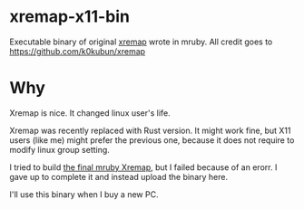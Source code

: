 # xremap-x11-bin

Executable binary of original [xremap](https://github.com/k0kubun/xremap) wrote in mruby. All credit goes to https://github.com/k0kubun/xremap

# Why

Xremap is nice. It changed linux user's life.

Xremap was recently replaced with Rust version. It might work fine, but X11 users (like me) might prefer the previous one, because it does not require to modify linux group setting.

I tried to build [the final mruby Xremap](https://github.com/k0kubun/xremap/tree/caea9a1c2fe6f0a55114dc38990dfb03de6aca4b), but I failed because of an erorr. I gave up to complete it and instead upload the binary here.

I'll use this binary when I buy a new PC.
